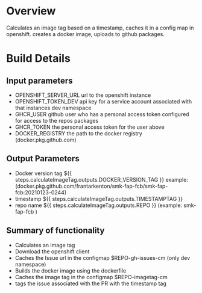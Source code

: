 # Overview

Calculates an image tag based on a timestamp, caches it in a config map in
openshift.  creates a docker image, uploads to github packages.

# Build Details

## Input parameters
* OPENSHIFT_SERVER_URL  url to the openshift instance
* OPENSHIFT_TOKEN_DEV   api key for a service account associated with that 
                        instances dev namespace
* GHCR_USER             github user who has a personal access token configured
                        for access to the repos packages
* GHCR_TOKEN            the personal access token for the user above
* DOCKER_REGISTRY       the path to the docker registry (docker.pkg.github.com)

## Output Parameters

* Docker version tag        ${{ steps.calculateImageTag.outputs.DOCKER_VERSION_TAG }}
  example: (docker.pkg.github.com/frantarkenton/smk-fap-fcb/smk-fap-fcb:20210123-0244)
* timestamp                 ${{ steps.calculateImageTag.outputs.TIMESTAMPTAG }}
* repo name                 ${{ steps.calculateImageTag.outputs.REPO }} 
  (example: smk-fap-fcb )

## Summary of functionality

* Calculates an image tag
* Download the openshift client
* Caches the Issue url in the configmap $REPO-gh-issues-cm (only dev namespace)
* Builds the docker image using the dockerfile
* Caches the image tag in the configmap $REPO-imagetag-cm
* tags the issue associated with the PR with the timestamp tag




